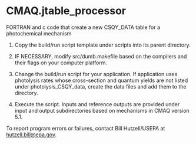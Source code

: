 # CMAQ.jtable_processor
FORTRAN and c code that create a new CSQY_DATA table for a photochemical mechanism

1) Copy the build/run script template under scripts into its parent directory.

2) IF NECESSARY, modify src/dumb.makefile based on the compilers and their flags on your computer platform.

3) Change the build/run script for your application. 
If application uses photolysis rates whose cross-section and quantum yields are not listed under photolysis_CSQY_data, create the data files and add them to the directory.
 
4) Execute the script. Inputs and reference outputs are provided under input and output subdirectories based on mechanisms in CMAQ version 5.1.

To report program errors or failures, contact Bill Hutzell/USEPA at 
hutzell.bill@epa.gov.
